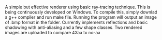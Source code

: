 A simple but effective renderer using basic ray-tracing technique. This is being continuously developed on Windows. To compile this, simply downlad a g++ compiler and run make file. Running the program will output an image of .bmp format in the folder. Currently implements reflections and basic shadowing with anti-aliasing and a few shape classes. Two rendered images are uploaded to compare 4Xaa to no-aa 